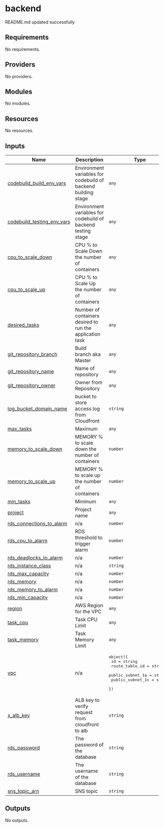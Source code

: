 # backend

<!-- BEGINNING OF PRE-COMMIT-TERRAFORM DOCS HOOK -->
README.md updated successfully
<!-- END OF PRE-COMMIT-TERRAFORM DOCS HOOK -->

<!-- BEGIN_TF_DOCS -->
## Requirements

No requirements.

## Providers

No providers.

## Modules

No modules.

## Resources

No resources.

## Inputs

| Name | Description | Type | Default | Required |
|------|-------------|------|---------|:--------:|
| <a name="input_codebuild_build_env_vars"></a> [codebuild\_build\_env\_vars](#input\_codebuild\_build\_env\_vars) | Environment variables for codebuild of backend building stage | `any` | n/a | yes |
| <a name="input_codebuild_testing_env_vars"></a> [codebuild\_testing\_env\_vars](#input\_codebuild\_testing\_env\_vars) | Environment variables for codebuild of backend testing stage | `any` | n/a | yes |
| <a name="input_cpu_to_scale_down"></a> [cpu\_to\_scale\_down](#input\_cpu\_to\_scale\_down) | CPU % to Scale Down the number of containers | `any` | n/a | yes |
| <a name="input_cpu_to_scale_up"></a> [cpu\_to\_scale\_up](#input\_cpu\_to\_scale\_up) | CPU % to Scale Up the number of containers | `any` | n/a | yes |
| <a name="input_desired_tasks"></a> [desired\_tasks](#input\_desired\_tasks) | Number of containers desired to run the application task | `any` | n/a | yes |
| <a name="input_git_repository_branch"></a> [git\_repository\_branch](#input\_git\_repository\_branch) | Build branch aka Master | `any` | n/a | yes |
| <a name="input_git_repository_name"></a> [git\_repository\_name](#input\_git\_repository\_name) | Name of repository | `any` | n/a | yes |
| <a name="input_git_repository_owner"></a> [git\_repository\_owner](#input\_git\_repository\_owner) | Owner from Repository | `any` | n/a | yes |
| <a name="input_log_bucket_domain_name"></a> [log\_bucket\_domain\_name](#input\_log\_bucket\_domain\_name) | bucket to store access log from Cloudfront | `string` | n/a | yes |
| <a name="input_max_tasks"></a> [max\_tasks](#input\_max\_tasks) | Maximum | `any` | n/a | yes |
| <a name="input_memory_to_scale_down"></a> [memory\_to\_scale\_down](#input\_memory\_to\_scale\_down) | MEMORY % to scale down the number of containers | `number` | n/a | yes |
| <a name="input_memory_to_scale_up"></a> [memory\_to\_scale\_up](#input\_memory\_to\_scale\_up) | MEMORY % to scale up the number of containers | `number` | n/a | yes |
| <a name="input_min_tasks"></a> [min\_tasks](#input\_min\_tasks) | Minimum | `any` | n/a | yes |
| <a name="input_project"></a> [project](#input\_project) | Project name | `any` | n/a | yes |
| <a name="input_rds_connections_to_alarm"></a> [rds\_connections\_to\_alarm](#input\_rds\_connections\_to\_alarm) | n/a | `number` | n/a | yes |
| <a name="input_rds_cpu_to_alarm"></a> [rds\_cpu\_to\_alarm](#input\_rds\_cpu\_to\_alarm) | RDS threshold to trigger alarm | `number` | n/a | yes |
| <a name="input_rds_deadlocks_to_alarm"></a> [rds\_deadlocks\_to\_alarm](#input\_rds\_deadlocks\_to\_alarm) | n/a | `number` | n/a | yes |
| <a name="input_rds_instance_class"></a> [rds\_instance\_class](#input\_rds\_instance\_class) | n/a | `string` | n/a | yes |
| <a name="input_rds_max_capacity"></a> [rds\_max\_capacity](#input\_rds\_max\_capacity) | n/a | `number` | n/a | yes |
| <a name="input_rds_memory"></a> [rds\_memory](#input\_rds\_memory) | n/a | `number` | n/a | yes |
| <a name="input_rds_memory_to_alarm"></a> [rds\_memory\_to\_alarm](#input\_rds\_memory\_to\_alarm) | n/a | `number` | n/a | yes |
| <a name="input_rds_min_capacity"></a> [rds\_min\_capacity](#input\_rds\_min\_capacity) | n/a | `number` | n/a | yes |
| <a name="input_region"></a> [region](#input\_region) | AWS Region for the VPC | `any` | n/a | yes |
| <a name="input_task_cpu"></a> [task\_cpu](#input\_task\_cpu) | Task CPU Limit | `any` | n/a | yes |
| <a name="input_task_memory"></a> [task\_memory](#input\_task\_memory) | Task Memory Limit | `any` | n/a | yes |
| <a name="input_vpc"></a> [vpc](#input\_vpc) | n/a | <pre>object({<br>    id               = string<br>    route_table_id   = string<br>    public_subnet_1a = string<br>    public_subnet_1c = string<br>  })</pre> | n/a | yes |
| <a name="input_x_alb_key"></a> [x\_alb\_key](#input\_x\_alb\_key) | ALB key to verify request from cloudfront to alb | `string` | n/a | yes |
| <a name="input_rds_password"></a> [rds\_password](#input\_rds\_password) | The password of the database | `string` | `"password"` | no |
| <a name="input_rds_username"></a> [rds\_username](#input\_rds\_username) | The username of the database | `string` | `"admin"` | no |
| <a name="input_sns_topic_arn"></a> [sns\_topic\_arn](#input\_sns\_topic\_arn) | SNS topic | `string` | `""` | no |

## Outputs

No outputs.
<!-- END_TF_DOCS -->
